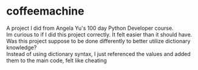 # coffeemachine
A project I did from Angela Yu's 100 day Python Developer course. <br />
Im curious to if I did this project correctly.  It felt easier than it should have. <br />
Was this project suppose to be done differently to better utilize dictionary knowledge? <br />
Instead of using dictionary syntax, I just referenced the values and added them to the main code, felt like cheating <br />
